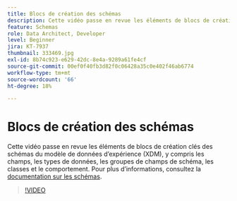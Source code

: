 ```yaml
---
title: Blocs de création des schémas
description: Cette vidéo passe en revue les éléments de blocs de création clés des schémas du modèle de données d’expérience (XDM), y compris les champs, les types de données, les groupes de champs de schéma, les classes et le comportement.
feature: Schemas
role: Data Architect, Developer
level: Beginner
jira: KT-7937
thumbnail: 333469.jpg
exl-id: 8b74c923-e629-42dc-8e4a-9289a61fe4cf
source-git-commit: 00ef0f40fb3d82f0c06428a35c0e402f46ab6774
workflow-type: tm+mt
source-wordcount: '66'
ht-degree: 18%

---
```


# Blocs de création des schémas

Cette vidéo passe en revue les éléments de blocs de création clés des schémas du modèle de données d’expérience (XDM), y compris les champs, les types de données, les groupes de champs de schéma, les classes et le comportement. Pour plus d’informations, consultez la [documentation sur les schémas](https://experienceleague.adobe.com/docs/experience-platform/xdm/home.html?lang=fr).

>[!VIDEO](https://video.tv.adobe.com/v/333469?learn=on)
